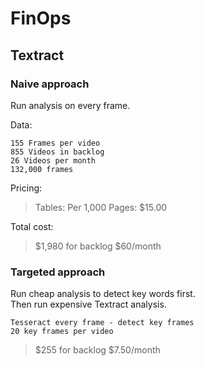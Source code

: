 FinOps
===

## Textract

### Naive approach

Run analysis on every frame.

Data:

```
155 Frames per video
855 Videos in backlog
26 Videos per month
132,000 frames
```

Pricing: 

> Tables: Per 1,000 Pages: $15.00

Total cost:

> $1,980 for backlog
> $60/month


### Targeted approach

Run cheap analysis to detect key words first.  
Then run expensive Textract analysis.

```
Tesseract every frame - detect key frames  
20 key frames per video
```

> $255 for backlog
> $7.50/month
